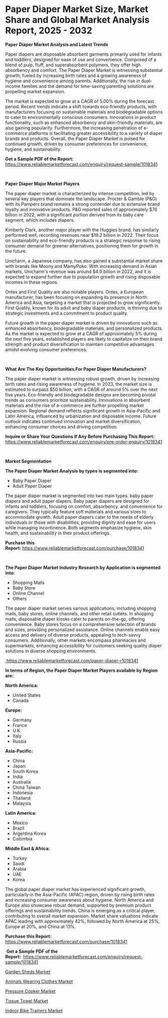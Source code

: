 <p><h1>Paper Diaper Market Size, Market Share and Global Market Analysis Report, 2025 - 2032</h1></p><p><strong>Paper Diaper Market Analysis and Latest Trends</strong></p>
<p><p>Paper diapers are disposable absorbent garments primarily used for infants and toddlers, designed for ease of use and convenience. Composed of a blend of pulp, fluff, and superabsorbent polymers, they offer high absorbency and comfort. The Paper Diaper Market is witnessing substantial growth, fueled by increasing birth rates and a growing awareness of hygiene and convenience among parents. Additionally, the rise in dual-income families and the demand for time-saving parenting solutions are propelling market expansion.</p><p>The market is expected to grow at a CAGR of 5.00% during the forecast period. Recent trends indicate a shift towards eco-friendly products, with manufacturers focusing on sustainable materials and biodegradable options to cater to environmentally conscious consumers. Innovations in product functionality, such as enhanced absorbency and skin-friendly materials, are also gaining popularity. Furthermore, the increasing penetration of e-commerce platforms is facilitating greater accessibility to a variety of diaper brands and products. Overall, the Paper Diaper Market is poised for continued growth, driven by consumer preferences for convenience, hygiene, and sustainability.</p></p>
<p><strong>Get a Sample PDF of the Report:&nbsp;</strong> <a href="https://www.reliablemarketforecast.com/enquiry/request-sample/1018341?utm_campaign=1888&utm_medium=2&utm_source=Github&utm_content=ia&utm_term=04042025&utm_id=paper-diaper">https://www.reliablemarketforecast.com/enquiry/request-sample/1018341</a></p>
<p>&nbsp;</p>
<p><strong>Paper Diaper Major Market Players</strong></p>
<p><p>The paper diaper market is characterized by intense competition, led by several key players that dominate the landscape. Procter & Gamble (P&G) with its Pampers brand remains a strong contender due to extensive brand loyalty and innovative products. P&G reported sales of approximately $76 billion in 2022, with a significant portion derived from its baby care segment, which includes diapers.</p><p>Kimberly Clark, another major player with the Huggies brand, has similarly performed well, recording revenues near $19.2 billion in 2022. Their focus on sustainability and eco-friendly products is a strategic response to rising consumer demand for greener alternatives, positioning them for growth in the future.</p><p>Unicharm, a Japanese company, has also gained a substantial market share with brands like Moony and MamyPoko. With increasing demand in Asian markets, Unicharm's revenue was around $4.9 billion in 2022, and it is expected to expand further due to population growth and rising disposable incomes in these regions.</p><p>Ontex and First Quality are also notable players. Ontex, a European manufacturer, has been focusing on expanding its presence in North America and Asia, targeting a market that is projected to grow significantly. First Quality, known for its adult and baby diaper products, is thriving due to strategic investments and a commitment to product quality.</p><p>Future growth in the paper diaper market is driven by innovations such as enhanced absorbency, biodegradable materials, and personalized products. As the market is expected to grow at a CAGR of approximately 5% during the next five years, established players are likely to capitalize on their brand strength and product diversification to maintain competitive advantages amidst evolving consumer preferences.</p></p>
<p>&nbsp;</p>
<p><strong>What Are The Key Opportunities For Paper Diaper Manufacturers?</strong></p>
<p><p>The paper diaper market is witnessing robust growth, driven by increasing birth rates and rising awareness of hygiene. In 2023, the market size is estimated to surpass $50 billion, with a CAGR of around 5% over the next five years. Eco-friendly and biodegradable designs are becoming pivotal trends as consumers prioritize sustainability. Innovations in absorbent materials and the rise of e-commerce are further propelling market expansion. Regional demand reflects significant growth in Asia-Pacific and Latin America, influenced by urbanization and disposable income. Future outlook indicates continued innovation and market diversification, enhancing consumer choices and driving competition.</p></p>
<p><strong>Inquire or Share Your Questions If Any Before Purchasing This Report:</strong> <a href="https://www.reliablemarketforecast.com/enquiry/pre-order-enquiry/1018341?utm_campaign=1888&utm_medium=2&utm_source=Github&utm_content=ia&utm_term=04042025&utm_id=paper-diaper">https://www.reliablemarketforecast.com/enquiry/pre-order-enquiry/1018341</a></p>
<p>&nbsp;</p>
<p><strong>Market Segmentation</strong></p>
<p><strong>The Paper Diaper Market Analysis by types is segmented into:</strong></p>
<p><ul><li>Baby Paper Diaper</li><li>Adult Paper Diaper</li></ul></p>
<p><p>The paper diaper market is segmented into two main types: baby paper diapers and adult paper diapers. Baby paper diapers are designed for infants and toddlers, focusing on comfort, absorbency, and convenience for caregivers. They typically feature soft materials and various sizes to accommodate growth. Adult paper diapers cater to the needs of elderly individuals or those with disabilities, providing dignity and ease for users while managing incontinence. Both segments emphasize hygiene, skin health, and sustainability in their product offerings.</p></p>
<p><strong>Purchase this Report:&nbsp;</strong><a href="https://www.reliablemarketforecast.com/purchase/1018341?utm_campaign=1888&utm_medium=2&utm_source=Github&utm_content=ia&utm_term=04042025&utm_id=paper-diaper">https://www.reliablemarketforecast.com/purchase/1018341</a></p>
<p>&nbsp;</p>
<p><strong>The Paper Diaper Market Industry Research by Application is segmented into:</strong></p>
<p><ul><li>Shopping Malls</li><li>Baby Store</li><li>Online Channel</li><li>Others</li></ul></p>
<p><p>The paper diaper market serves various applications, including shopping malls, baby stores, online channels, and other retail outlets. In shopping malls, disposable diaper kiosks cater to parents on-the-go, offering convenience. Baby stores focus on a comprehensive selection of brands and sizes, providing personalized assistance. Online channels enable easy access and delivery of diverse products, appealing to tech-savvy consumers. Additionally, other markets encompass pharmacies and supermarkets, enhancing accessibility for customers seeking quality diaper solutions in diverse shopping environments.</p></p>
<p><a href="https://www.reliablemarketforecast.com/paper-diaper-r1018341?utm_campaign=1888&utm_medium=2&utm_source=Github&utm_content=ia&utm_term=04042025&utm_id=paper-diaper">&nbsp;https://www.reliablemarketforecast.com/paper-diaper-r1018341</a></p>
<p><strong>In terms of Region, the Paper Diaper Market Players available by Region are:</strong></p>
<p>
    <p> <strong> North America: </strong>
        <ul>
            <li>United States</li>
            <li>Canada</li>
        </ul>
        </p> 
    <p> <strong> Europe: </strong>
        <ul>
            <li>Germany</li>
            <li>France</li>
            <li>U.K.</li>
            <li>Italy</li>
            <li>Russia</li>
        </ul>
        </p> 
    <p> <strong> Asia-Pacific: </strong>
        <ul>
            <li>China</li>
            <li>Japan</li>
            <li>South Korea</li>
            <li>India</li>
            <li>Australia</li>
            <li>China Taiwan</li>
            <li>Indonesia</li>
            <li>Thailand</li>
            <li>Malaysia</li>
        </ul>
        </p> 
    <p> <strong> Latin America: </strong>
        <ul>
            <li>Mexico</li>
            <li>Brazil</li>
            <li>Argentina Korea</li>
            <li>Colombia</li>
        </ul>
        </p> 
    <p> <strong> Middle East & Africa: </strong>
        <ul>
            <li>Turkey</li>
            <li>Saudi</li>
            <li>Arabia</li>
            <li>UAE</li>
            <li>Korea</li>
        </ul>
    </p>
    </p>
<p><p>The global paper diaper market has experienced significant growth, particularly in the Asia-Pacific (APAC) region, driven by rising birth rates and increasing consumer awareness about hygiene. North America and Europe also showcase robust demand, supported by premium product offerings and sustainability trends. China is emerging as a critical player, contributing to overall market expansion. Market share valuations indicate APAC leading with approximately 42%, followed by North America at 25%, Europe at 20%, and China at 13%.</p></p>
<p><strong>Purchase this Report: </strong><a href="https://www.reliablemarketforecast.com/purchase/1018341?utm_campaign=1888&utm_medium=2&utm_source=Github&utm_content=ia&utm_term=04042025&utm_id=paper-diaper">https://www.reliablemarketforecast.com/purchase/1018341</a></p>
<p>&nbsp;<strong>Get a Sample PDF of the Report:&nbsp;&nbsp;</strong><a href="https://www.reliablemarketforecast.com/enquiry/request-sample/1018341?utm_campaign=1888&utm_medium=2&utm_source=Github&utm_content=ia&utm_term=04042025&utm_id=paper-diaper">https://www.reliablemarketforecast.com/enquiry/request-sample/1018341</a></p>
<p><strong></strong></p>
<p><p><a href="https://github.com/tandyorandby/Market-Research-Report-List-1/blob/main/garden-sheds-market.md?utm_campaign=1888&utm_medium=2&utm_source=Github&utm_content=ia&utm_term=04042025&utm_id=paper-diaper">Garden Sheds Market</a></p><p><a href="https://github.com/shamprenadw7/Market-Research-Report-List-1/blob/main/animals-wearing-clothes-market.md?utm_campaign=1888&utm_medium=2&utm_source=Github&utm_content=ia&utm_term=04042025&utm_id=paper-diaper">Animals Wearing Clothes Market</a></p><p><a href="https://github.com/parthplagaf6/Market-Research-Report-List-1/blob/main/pressure-cooker-market.md?utm_campaign=1888&utm_medium=2&utm_source=Github&utm_content=ia&utm_term=04042025&utm_id=paper-diaper">Pressure Cooker Market</a></p><p><a href="https://github.com/estaykaleslo/Market-Research-Report-List-1/blob/main/tissue-towel-market.md?utm_campaign=1888&utm_medium=2&utm_source=Github&utm_content=ia&utm_term=04042025&utm_id=paper-diaper">Tissue Towel Market</a></p><p><a href="https://github.com/abararybar2x/Market-Research-Report-List-1/blob/main/indoor-bike-trainers-market.md?utm_campaign=1888&utm_medium=2&utm_source=Github&utm_content=ia&utm_term=04042025&utm_id=paper-diaper">Indoor Bike Trainers Market</a></p></p>